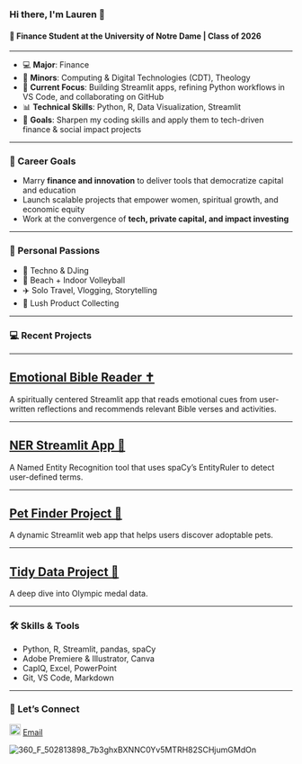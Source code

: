 ### Hi there, I'm Lauren 👋

#### 📍 Finance Student at the University of Notre Dame | Class of 2026

---

- 💻 **Major**: Finance  
- 🔧 **Minors**: Computing & Digital Technologies (CDT), Theology  
- 🧠 **Current Focus**: Building Streamlit apps, refining Python workflows in VS Code, and collaborating on GitHub  
- 📊 **Technical Skills**: Python, R, Data Visualization, Streamlit  
- 🎯 **Goals**: Sharpen my coding skills and apply them to tech-driven finance & social impact projects  

---

### 🎯 Career Goals
- Marry **finance and innovation** to deliver tools that democratize capital and education  
- Launch scalable projects that empower women, spiritual growth, and economic equity  
- Work at the convergence of **tech, private capital, and impact investing**

---

### 💫 Personal Passions
- 💃 Techno & DJing  
- 🏐 Beach + Indoor Volleyball  
- ✈️ Solo Travel, Vlogging, Storytelling  
- 🍃 Lush Product Collecting
  
---
### 💻 Recent Projects

---

## [Emotional Bible Reader ✝️](#-emotional-bible-verse-reader)
A spiritually centered Streamlit app that reads emotional cues from user-written reflections and recommends relevant Bible verses and activities.

---

## [NER Streamlit App 💖](#-ner-streamlit-app)
A Named Entity Recognition tool that uses spaCy’s EntityRuler to detect user-defined terms.

---

## [Pet Finder Project 🐾](#-pet-finder-project)
A dynamic Streamlit web app that helps users discover adoptable pets.

---

## [Tidy Data Project 🧹](#-tidy-data-project)
A deep dive into Olympic medal data. 

---

### 🛠️ Skills & Tools
- Python, R, Streamlit, pandas, spaCy  
- Adobe Premiere & Illustrator, Canva  
- CapIQ, Excel, PowerPoint  
- Git, VS Code, Markdown  

 ---

### 🤝 Let’s Connect  

[<img src="https://cdn.jsdelivr.net/npm/simple-icons@v3/icons/linkedin.svg" width="20px" alt="LinkedIn" />](https://www.linkedin.com/in/lauren-riffe)
[Email](mailto:lriffe@nd.edu)

![360\_F\_502813898\_7b3ghxBXNNC0Yv5MTRH82SCHjumGMdOn](https://github.com/user-attachments/assets/1fedc553-8436-467d-93e3-2f9cdf5728bd)
